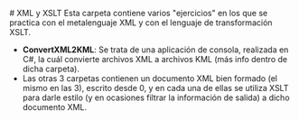 # XML y XSLT
Esta carpeta contiene varios "ejercicios" en los que se practica con el metalenguaje XML y con el lenguaje de transformación XSLT.

- **ConvertXML2KML**: Se trata de una aplicación de consola, realizada en C#, la cuál convierte archivos XML a archivos KML (más info dentro de dicha carpeta).
- Las otras 3 carpetas contienen un documento XML bien formado (el mismo en las 3), escrito desde 0, y en cada una de ellas se utiliza XSLT para darle estilo (y en ocasiones filtrar la información de salida) a dicho documento XML.
